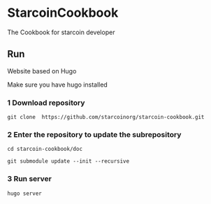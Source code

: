# StarcoinCookbook
The Cookbook for starcoin developer
## Run 
Website based on Hugo  

Make sure you have hugo installed  

### 1 Download repository
```
git clone  https://github.com/starcoinorg/starcoin-cookbook.git
```
### 2 Enter the repository to update the subrepository
```
cd starcoin-cookbook/doc
```
```
git submodule update --init --recursive
```
### 3 Run server
```
hugo server
```


